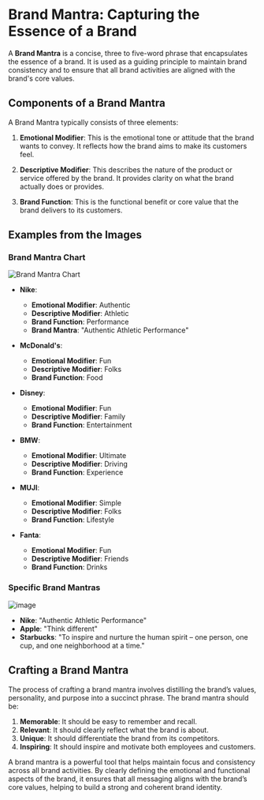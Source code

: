 # Brand Mantra: Capturing the Essence of a Brand

A **Brand Mantra** is a concise, three to five-word phrase that encapsulates the essence of a brand. It is used as a guiding principle to maintain brand consistency and to ensure that all brand activities are aligned with the brand's core values.

## Components of a Brand Mantra

A Brand Mantra typically consists of three elements:

1. **Emotional Modifier**: This is the emotional tone or attitude that the brand wants to convey. It reflects how the brand aims to make its customers feel.
   
2. **Descriptive Modifier**: This describes the nature of the product or service offered by the brand. It provides clarity on what the brand actually does or provides.

3. **Brand Function**: This is the functional benefit or core value that the brand delivers to its customers.

## Examples from the Images

### Brand Mantra Chart
![Brand Mantra Chart](Brand_Mantra_Chart_Updated.png)

- **Nike**: 
  - **Emotional Modifier**: Authentic
  - **Descriptive Modifier**: Athletic
  - **Brand Function**: Performance
  - **Brand Mantra**: "Authentic Athletic Performance"

- **McDonald's**:
  - **Emotional Modifier**: Fun
  - **Descriptive Modifier**: Folks
  - **Brand Function**: Food

- **Disney**:
  - **Emotional Modifier**: Fun
  - **Descriptive Modifier**: Family
  - **Brand Function**: Entertainment

- **BMW**:
  - **Emotional Modifier**: Ultimate
  - **Descriptive Modifier**: Driving
  - **Brand Function**: Experience

- **MUJI**:
  - **Emotional Modifier**: Simple
  - **Descriptive Modifier**: Folks
  - **Brand Function**: Lifestyle

- **Fanta**:
  - **Emotional Modifier**: Fun
  - **Descriptive Modifier**: Friends
  - **Brand Function**: Drinks

### Specific Brand Mantras
![image](https://github.com/user-attachments/assets/968826bd-99a4-480f-b79f-b1381a4f409d)


- **Nike**: "Authentic Athletic Performance"
- **Apple**: "Think different"
- **Starbucks**: "To inspire and nurture the human spirit – one person, one cup, and one neighborhood at a time."

## Crafting a Brand Mantra

The process of crafting a brand mantra involves distilling the brand’s values, personality, and purpose into a succinct phrase. The brand mantra should be:

1. **Memorable**: It should be easy to remember and recall.
2. **Relevant**: It should clearly reflect what the brand is about.
3. **Unique**: It should differentiate the brand from its competitors.
4. **Inspiring**: It should inspire and motivate both employees and customers.


A brand mantra is a powerful tool that helps maintain focus and consistency across all brand activities. By clearly defining the emotional and functional aspects of the brand, it ensures that all messaging aligns with the brand’s core values, helping to build a strong and coherent brand identity.


